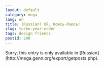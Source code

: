 ```yaml
---
layout: default
category: mega
lang: en
title: (Russian) Ой, боюсь-боюсь!
slug: turbo-year-order
tags: design friends 
postid: 200
---
```

<p>Sorry, this entry is only available in [Russian](http://mega.genn.org/export/getposts.php).</p>
